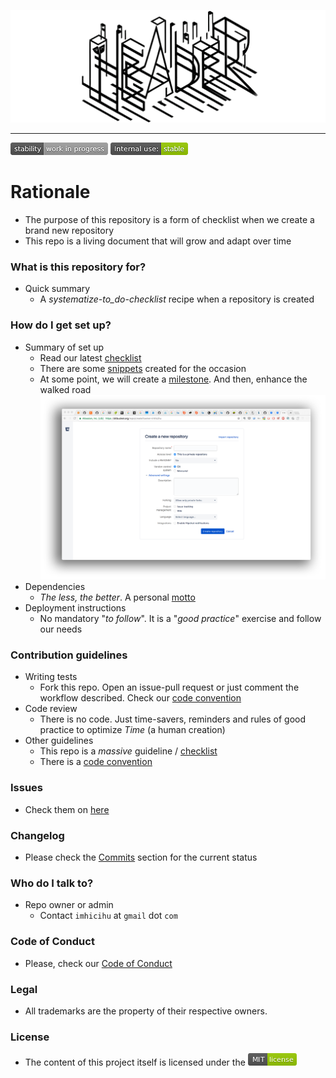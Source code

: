 <p align="center">
  <img src="images/logo.png?raw=true" alt="Logotipo de 
  Good practices on repository creation"/>
</p>

---

![stability-work_in_progress](images/Badges/stability-work_in_progress.png)
![internaluse-green](images/Badges/internal_use_Stable.png)

# Rationale #
* The purpose of this repository is a form of checklist when we create a brand new repository
* This repo is a living document that will grow and adapt over time

### What is this repository for? ###

+ Quick summary
    * A _systematize-to_do-checklist_ recipe when a repository is created

### How do I get set up? ###

+ Summary of set up
    - Read our latest [checklist](Checklist_4_Bitbucket.md)
    - There are some [snippets](https://bitbucket.org/imhicihu/workspace/snippets/) created for the occasion
    - At some point, we will create a [milestone](https://jira.atlassian.com/browse/BCLOUD-11528). And then, enhance the walked road
      ![repository.png](images/68747470733a2f2f6269746275636b65742e6f72672f7265706f2f656b79616545452f696d616765732f313637353835393637352d7265706f7369746f72792e706e67.png)
+ Dependencies
    - _The less, the better_. A personal [motto](https://dictionary.cambridge.org/es/diccionario/ingles/motto)
+ Deployment instructions
    - No mandatory "_to follow_". It is a "_good practice_" exercise and follow our needs

### Contribution guidelines

* Writing tests
     - Fork this repo. Open an issue-pull request or just comment the workflow described. Check our [code convention](Coding_convention.md)
* Code review
     - There is no code. Just time-savers, reminders and rules of good practice to optimize _Time_ (a human creation)
* Other guidelines
     - This repo is a _massive_ guideline / [checklist](Checklist.md)
     - There is a [code convention](Coding_convention.md)
     
### Issues ###

* Check them on [here](https://bitbucket.org/imhicihu/good-practices-on-repository-creation/issues)

### Changelog ###

* Please check the [Commits](https://github.com/imhicihu/Good-practices-on-repository-creation/commits/master) section for the current status

### Who do I talk to? ###

* Repo owner or admin
	 - Contact `imhicihu` at `gmail` dot `com`

### Code of Conduct

* Please, check our [Code of Conduct](code_of_conduct.md)

### Legal ###

* All trademarks are the property of their respective owners.

### License ###

* The content of this project itself is licensed under the ![MIT Licence](images/License/MIT_License.png)
